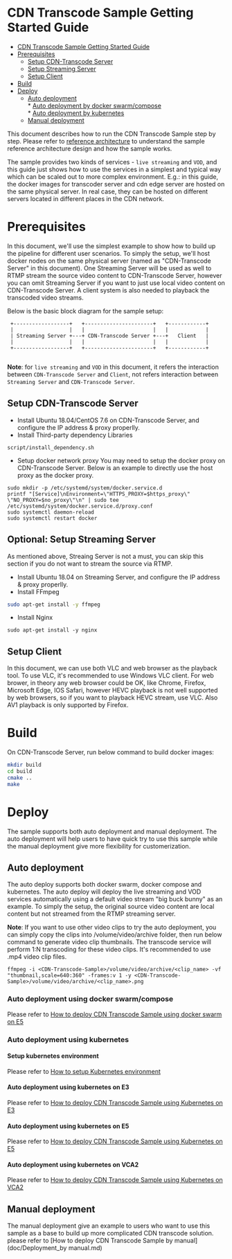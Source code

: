 # CDN Transcode Sample Getting Started Guide

   * [CDN Transcode Sample Getting Started Guide](#cdn-transcode-sample-getting-started-guide)
   * [Prerequisites](#prerequisites)
      * [Setup CDN-Transcode Server](#setup-cdn-transcode-server)
      * [Setup Streaming Server](#setup-streaming-server)
      * [Setup Client](#setup-client)
   * [Build](#build)
   * [Deploy](#deploy)
      * [Auto deployment](#auto-deployment)  
            * [Auto deployment by docker swarm/compose](#auto-deployment-by-docker-swarm/compose)  
            * [Auto deployment by kubernetes](#auto-deployment-by-kubernetes)
      * [Manual deployment](#manual-deployment)


This document describes how to run the CDN Transcode Sample step by step. Please refer to [reference architecture](CDN_Transcode_Sample_RA.md) to understand the sample reference architecture design and how the sample works.

The sample provides two kinds of services - `live streaming` and `VOD`, and this guide just shows how to use the services in a simplest and typical way which can be scaled out to more complex environment. E.g.: in this guide, the docker images for transcoder server and cdn edge server are hosted on the same physical server. In real case, they can be hosted on different servers located in different places in the CDN network.

# Prerequisites
In this document, we'll use the simplest example to show how to build up the pipeline for different user scenarios. To simply the setup, we'll host docker nodes on the same physical server (named as "CDN-Transcode Server" in this document). One Streaming Server will be used as well to RTMP stream the source video content to CDN-Transcode Server, however you can omit Streaming Server if you want to just use local video content on CDN-Transcode Server. A client system is also needed to playback the transcoded video streams.

Below is the basic block diagram for the sample setup:
```
 +------------------+   +----------------------+   +------------+  
 |                  |   |                      |   |            |  
 | Streaming Server +---+ CDN-Transcode Server +---+   Client   |  
 |                  |   |                      |   |            |  
 +------------------+   +----------------------+   +------------+  
                                                                   
````
**Note**: for `live streaming` and `VOD` in this document, it refers the interaction between `CDN-Transcode Server` and `Client`, not refers interaction between `Streaming Server` and `CDN-Transcode Server`.
## Setup CDN-Transcode Server
- Install Ubuntu 18.04/CentOS 7.6 on CDN-Transcode Server, and configure the IP address & proxy properlly.
- Install Third-party dependency Libraries
```
script/install_dependency.sh
```

- Setup docker network proxy
You may need to setup the docker proxy on CDN-Transcode Server. Below is an example to directly use the host proxy as the docker proxy.
```
sudo mkdir -p /etc/systemd/system/docker.service.d
printf "[Service]\nEnvironment=\"HTTPS_PROXY=$https_proxy\" \"NO_PROXY=$no_proxy\"\n" | sudo tee /etc/systemd/system/docker.service.d/proxy.conf
sudo systemctl daemon-reload
sudo systemctl restart docker
```

## Optional: Setup Streaming Server
As mentioned above, Streaing Server is not a must, you can skip this section if you do not want to stream the source via RTMP.
- Install Ubuntu 18.04 on Streaming Server, and configure the IP address & proxy properlly.
- Install FFmpeg
```sh
sudo apt-get install -y ffmpeg
```
- Install Nginx
```
sudo apt-get install -y nginx
```

## Setup Client
In this document, we can use both VLC and web browser as the playback tool. To use VLC, it's recommended to use Windows VLC client. For web brower, in theory any web browser could be OK, like Chrome, Firefox, Microsoft Edge, IOS Safari, however HEVC playback is not well supported by web browsers, so if you want to playback HEVC stream, use VLC. Also AV1 playback is only supported by Firefox.

# Build
On CDN-Transcode Server, run below command to build docker images:
``` sh
mkdir build
cd build
cmake ..
make
```

# Deploy
The sample supports both auto deployment and manual deployment. The auto deployment will help users to have quick try to use this sample while the manual deployment give more flexibility for customerization.
## Auto deployment
The auto deploy supports both docker swarm, docker compose and kubernetes. The auto deploy will deploy the live streaming and VOD services automatically using a default video stream "big buck bunny" as an example. To simply the setup, the original source video content are local content but not streamed from the RTMP streaming server.

**Note**: If you want to use other video clips to try the auto deployment, you can simply copy the clips into <CDN-Transcode-Sample>/volume/video/archive folder, then run below command to generate video clip thumbnails. The transcode service will perform 1:N transcoding for these video clips. It's recommended to use .mp4 video clip files.
```
ffmpeg -i <CDN-Transcode-Sample>/volume/video/archive/<clip_name> -vf "thumbnail,scale=640:360" -frames:v 1 -y <CDN-Transcode-Sample>/volume/video/archive/<clip_name>.png
```
### Auto deployment using docker swarm/compose
Please refer to [How to deploy CDN Transcode Sample using docker swarm on E5](doc/Deployment_using_docker_swarm.md)
### Auto deployment using kubernetes
#### Setup kubernetes environment
Please refer to [How to setup Kubernetes environment](doc/K8s_Common_Setup.md)
#### Auto deployment using kubernetes on E3
Please refer to [How to deploy CDN Transcode Sample using Kubernetes on E3](doc/Deployment_using_k8s_on_E3.md)
#### Auto deployment using kubernetes on E5
Please refer to [How to deploy CDN Transcode Sample using Kubernetes on E5](doc/Deployment_using_k8s_on_E5.md)
#### Auto deployment using kubernetes on VCA2
Please refer to [How to deploy CDN Transcode Sample using Kubernetes on VCA2](doc/Deployment_using_k8s_on_VCA2.md)

## Manual deployment
The manual deployment give an example to users who want to use this sample as a base to build up more complicated CDN transcode solution. please refer to [How to deploy CDN Transcode Sample by manual](doc/Deployment_by manual.md)

